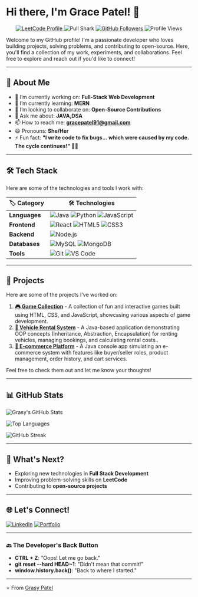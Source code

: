 # Hi there, I'm Grace Patel! 👋

<p align="center">
  <a href="https://leetcode.com/gracepatel91/">
    <img src="https://img.shields.io/badge/LeetCode-Profile-orange?style=for-the-badge&logo=leetcode" alt="LeetCode Profile">
  </a>
  <a>
    <img  src="https://img.shields.io/badge/Pull%20Shark-2X-blue?style=for-the-badge&logo=github" alt="Pull Shark">

  </a>
  <a href="https://github.com/grasyPatel">
    <img src="https://img.shields.io/github/followers/grasyPatel?label=Followers&style=for-the-badge&color=blue" alt="GitHub Followers">
  </a>
  <img src="https://komarev.com/ghpvc/?username=grasyPatel&color=blue&style=for-the-badge" alt="Profile Views">
</p>



Welcome to my GitHub profile! I'm a passionate developer who loves building projects, solving problems, and contributing to open-source. Here, you'll find a collection of my work, experiments, and collaborations. Feel free to explore and reach out if you'd like to connect!

---

## 🚀 About Me

- 🔭 I’m currently working on: **Full-Stack Web Development**
- 🌱 I’m currently learning: **MERN**
- 👯 I’m looking to collaborate on: **Open-Source Contributions**
- 💬 Ask me about: **JAVA,DSA**
- 📫 How to reach me: **gracepatel91@gmail.com**
- 😄 Pronouns: **She/Her**
- ⚡ Fun fact: **"I write code to fix bugs… which were caused by my code. The cycle continues!" 🔁🐞**

---

## 🛠️ Tech Stack

Here are some of the technologies and tools I work with:

| 🏷️ **Category**       | 🛠️ **Technologies**                                                           |
|---------------------|---------------------------------------------------------------------------------|
| **Languages**       |  ![Java](https://img.shields.io/badge/Java-007396?style=flat&logo=java&logoColor=white) ![Python](https://img.shields.io/badge/Python-3776AB?style=flat&logo=python&logoColor=white) ![JavaScript](https://img.shields.io/badge/JavaScript-F7DF1E?style=flat&logo=javascript&logoColor=black) |
| **Frontend**        | ![React](https://img.shields.io/badge/React-61DAFB?style=flat&logo=react&logoColor=black) ![HTML5](https://img.shields.io/badge/HTML5-E34F26?style=flat&logo=html5&logoColor=white) ![CSS3](https://img.shields.io/badge/CSS3-1572B6?style=flat&logo=css3&logoColor=white) |
| **Backend**         | ![Node.js](https://img.shields.io/badge/Node.js-339933?style=flat&logo=node.js&logoColor=white) |
| **Databases**       | ![MySQL](https://img.shields.io/badge/MySQL-4479A1?style=flat&logo=mysql&logoColor=white) ![MongoDB](https://img.shields.io/badge/MongoDB-47A248?style=flat&logo=mongodb&logoColor=white) |
| **Tools**           | ![Git](https://img.shields.io/badge/Git-F05032?style=flat&logo=git&logoColor=white)  ![VS Code](https://img.shields.io/badge/VS_Code-007ACC?style=flat&logo=visual-studio-code&logoColor=white) |


---

## 🚀 Projects

Here are some of the projects I've worked on:

1. **[🎮 Game Collection](https://github.com/grasyPatel/FunProjects)** - A collection of fun and interactive games built using HTML, CSS, and JavaScript, showcasing various        aspects of game development.
2. **[🚗 Vehicle Rental System](https://github.com/grasyPatel/Vehicle-Rental-System-OOPS)** - A Java-based application demonstrating OOP concepts (Inheritance, Abstraction, Encapsulation) for renting vehicles, managing bookings, and calculating rental costs..
3. **[🛒 E-commerce Platform](https://github.com/grasyPatel/ecommerce-platform-JAVAOOPS)** - A Java console app simulating an e-commerce system with features like buyer/seller roles, product management, order history, and cart services.

Feel free to check them out and let me know your thoughts!

---


## 📊 GitHub Stats

![Grasy's GitHub Stats](https://github-readme-stats.vercel.app/api?username=grasyPatel&show_icons=true&theme=radical&hide_border=true)

![Top Languages](https://github-readme-stats.vercel.app/api/top-langs/?username=grasyPatel&layout=compact&theme=radical&hide_border=true)

![GitHub Streak](https://streak-stats.demolab.com?user=grasyPatel&theme=radical&hide_border=true)

---
## 🔮 What's Next?  
- Exploring new technologies in **Full Stack Development**  
- Improving problem-solving skills on **LeetCode**  
- Contributing to **open-source projects**  

---


## 🌐 Let's Connect!

[![LinkedIn](https://img.shields.io/badge/LinkedIn-0077B5?style=for-the-badge&logo=linkedin&logoColor=white)](https://www.linkedin.com/in/grace-patel-977216253/)
[![Portfolio](https://img.shields.io/badge/Portfolio-FF5722?style=for-the-badge&logo=google-chrome&logoColor=white)](https://graceintro.netlify.app/)

---
### 🔙 The Developer's Back Button
- **CTRL + Z**: "Oops! Let me go back."
- **git reset --hard HEAD~1**: "Didn't mean that commit!"
- **window.history.back()**: "Back to where I started."

---

⭐️ From [Grasy Patel](https://github.com/grasyPatel)
